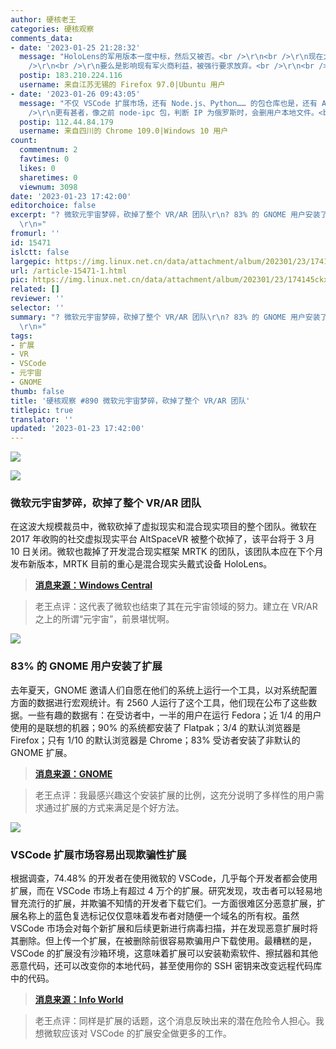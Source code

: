 ```yaml
---
author: 硬核老王
categories: 硬核观察
comments_data:
- date: '2023-01-25 21:28:32'
  message: "HoloLens的军用版本一度中标，然后又被否。<br />\r\n<br />\r\n现在大规模裁员，要么是产品不成熟，打算换一波人重启炉灶。<br
    />\r\n<br />\r\n要么是影响现有军火商利益，被强行要求放弃。<br />\r\n<br />\r\n还有就是保密，防止兔子轻易获得。毕竟微软这么大的公司早就被各国情报机关渗透成筛子了。"
  postip: 183.210.224.116
  username: 来自江苏无锡的 Firefox 97.0|Ubuntu 用户
- date: '2023-01-26 09:43:05'
  message: "不仅 VSCode 扩展市场，还有 Node.js、Python…… 的包仓库也是，还有 AUR，Chrome/Firefox 扩展……也是。<br
    />\r\n更有甚者，像之前 node-ipc 包，判断 IP 为俄罗斯时，会删用户本地文件。<br />\r\n<br />\r\n<br />\r\n所以我把开发环境放进沙盒里了。"
  postip: 112.44.84.179
  username: 来自四川的 Chrome 109.0|Windows 10 用户
count:
  commentnum: 2
  favtimes: 0
  likes: 0
  sharetimes: 0
  viewnum: 3098
date: '2023-01-23 17:42:00'
editorchoice: false
excerpt: "? 微软元宇宙梦碎，砍掉了整个 VR/AR 团队\r\n? 83% 的 GNOME 用户安装了扩展\r\n? VSCode 扩展市场容易出现欺骗性扩展\r\n»
  \r\n»"
fromurl: ''
id: 15471
islctt: false
largepic: https://img.linux.net.cn/data/attachment/album/202301/23/174145ckxz8qwq8q5ehv2e.jpg
url: /article-15471-1.html
pic: https://img.linux.net.cn/data/attachment/album/202301/23/174145ckxz8qwq8q5ehv2e.jpg.thumb.jpg
related: []
reviewer: ''
selector: ''
summary: "? 微软元宇宙梦碎，砍掉了整个 VR/AR 团队\r\n? 83% 的 GNOME 用户安装了扩展\r\n? VSCode 扩展市场容易出现欺骗性扩展\r\n»
  \r\n»"
tags:
- 扩展
- VR
- VSCode
- 元宇宙
- GNOME
thumb: false
title: '硬核观察 #890 微软元宇宙梦碎，砍掉了整个 VR/AR 团队'
titlepic: true
translator: ''
updated: '2023-01-23 17:42:00'
---
```


![](https://img.linux.net.cn/data/attachment/album/202301/23/174145ckxz8qwq8q5ehv2e.jpg)


![](https://img.linux.net.cn/data/attachment/album/202301/23/174155difxc97zxftkt9nt.jpg)


### 微软元宇宙梦碎，砍掉了整个 VR/AR 团队


在这波大规模裁员中，微软砍掉了虚拟现实和混合现实项目的整个团队。微软在 2017 年收购的社交虚拟现实平台 AltSpaceVR 被整个砍掉了，该平台将于 3 月 10 日关闭。微软也裁掉了开发混合现实框架 MRTK 的团队，该团队本应在下个月发布新版本，MRTK 目前的重心是混合现实头戴式设备 HoloLens。



> 
> **[消息来源：Windows Central](https://www.windowscentral.com/microsoft/microsoft-has-laid-off-entire-teams-behind-virtual-mixed-reality-and-hololens)**
> 
> 
> 



> 
> 老王点评：这代表了微软也结束了其在元宇宙领域的努力。建立在 VR/AR 之上的所谓“元宇宙”，前景堪忧啊。
> 
> 
> 


![](https://img.linux.net.cn/data/attachment/album/202301/23/174206owo6aonz61fiionc.jpg)


### 83% 的 GNOME 用户安装了扩展


去年夏天，GNOME 邀请人们自愿在他们的系统上运行一个工具，以对系统配置方面的数据进行宏观统计。有 2560 人运行了这个工具，他们现在公布了这些数据。一些有趣的数据有：在受访者中，一半的用户在运行 Fedora；近 1/4 的用户使用的是联想的机器；90% 的系统都安装了 Flatpak；3/4 的默认浏览器是 Firefox；只有 1/10 的默认浏览器是 Chrome；83% 受访者安装了非默认的 GNOME 扩展。



> 
> **[消息来源：GNOME](https://blogs.gnome.org/aday/2023/01/18/gnome-info-collect-what-we-learned/)**
> 
> 
> 



> 
> 老王点评：我最感兴趣这个安装扩展的比例，这充分说明了多样性的用户需求通过扩展的方式来满足是个好方法。
> 
> 
> 


![](https://img.linux.net.cn/data/attachment/album/202301/23/174219zyyb345qzbbn343f.jpg)


### VSCode 扩展市场容易出现欺骗性扩展


根据调查，74.48% 的开发者在使用微软的 VSCode，几乎每个开发者都会使用扩展，而在 VSCode 市场上有超过 4 万个的扩展。研究发现，攻击者可以轻易地冒充流行的扩展，并欺骗不知情的开发者下载它们。一方面很难区分恶意扩展，扩展名称上的蓝色复选标记仅仅意味着发布者对随便一个域名的所有权。虽然 VSCode 市场会对每个新扩展和后续更新进行病毒扫描，并在发现恶意扩展时将其删除。但上传一个扩展，在被删除前很容易欺骗用户下载使用。最糟糕的是，VSCode 的扩展没有沙箱环境，这意味着扩展可以安装勒索软件、擦拭器和其他恶意代码，还可以改变你的本地代码，甚至使用你的 SSH 密钥来改变远程代码库中的代码。



> 
> **[消息来源：Info World](https://www.infoworld.com/article/3685542/researchers-warn-of-malicious-visual-studio-code-extensions.html)**
> 
> 
> 



> 
> 老王点评：同样是扩展的话题，这个消息反映出来的潜在危险令人担心。我想微软应该对 VSCode 的扩展安全做更多的工作。
> 
> 
>